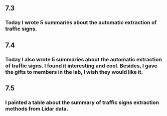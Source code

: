 ## 7.3
### Today I wrote 5 summaries about the automatic extraction of traffic signs.
## 7.4
### Today I also wrote 5 summaries about the automatic extraction of traffic signs. I found it interesting and cool. Besides, I gave the gifts to members in the lab, I wish they would like it.
## 7.5
### I painted a table about the summary of traffic signs extraction methods from Lidar data.